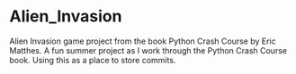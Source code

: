 # Alien_Invasion
Alien Invasion game project from the book Python Crash Course by Eric Matthes.
A fun summer project as I work through the Python Crash Course book. Using this as a place to store commits.
